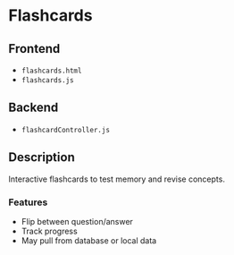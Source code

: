 # Flashcards

## Frontend
- `flashcards.html`
- `flashcards.js`

## Backend
- `flashcardController.js`

## Description
Interactive flashcards to test memory and revise concepts.

### Features
- Flip between question/answer
- Track progress
- May pull from database or local data
